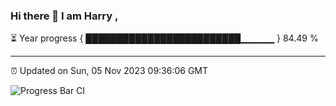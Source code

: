 ### Hi there 👋 I am Harry , 

⏳ Year progress { █████████████████████████▁▁▁▁▁ } 84.49 %

---

⏰ Updated on Sun, 05 Nov 2023 09:36:06 GMT

![Progress Bar CI](https://github.com/duykhang68/duykhang68/workflows/Progress%20Bar%20CI/badge.svg)
